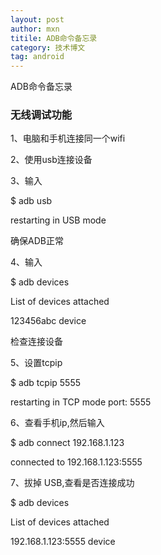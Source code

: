 ```yaml
---
layout: post
author: mxn
titile: ADB命令备忘录
category: 技术博文
tag: android
---
```


ADB命令备忘录

### 无线调试功能

1、电脑和手机连接同一个wifi

2、使用usb连接设备

3、输入

$ adb usb

restarting in USB mode

确保ADB正常

4、输入

$ adb devices

List of devices attached

123456abc device

检查连接设备

5、设置tcpip

$ adb tcpip 5555

restarting in TCP mode port: 5555


6、查看手机ip,然后输入

$ adb connect 192.168.1.123

connected to 192.168.1.123:5555

7、拔掉 USB,查看是否连接成功

$ adb devices

List of devices attached

192.168.1.123:5555 device

